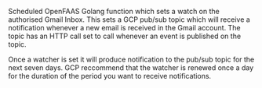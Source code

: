 Scheduled OpenFAAS Golang function which sets a watch on the authorised Gmail Inbox. This sets a GCP pub/sub topic which will receive a notification whenever a new email is received in the Gmail account. The topic has an HTTP call set to call whenever an event is published on the topic.

Once a watcher is set it will produce notification to the pub/sub topic for the next seven days. GCP reccommend that the watcher is renewed once a day for the duration of the period you want to receive notifications.
